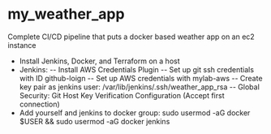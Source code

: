 # my_weather_app
Complete CI/CD pipeline that puts a docker based weather app on an ec2 instance

- Install Jenkins, Docker, and Terraform on a host
- Jenkins:
-- Install AWS Credentials Plugin
-- Set up git ssh credentials with ID github-loign
-- Set up AWS credentials with mylab-aws
-- Create key pair as jenkins user: /var/lib/jenkins/.ssh/weather_app_rsa
-- Global Security: Git Host Key Verification Configuration (Accept first connection)
- Add yourself and jenkins to docker group: sudo usermod -aG docker $USER && sudo usermod -aG docker jenkins